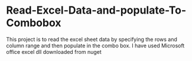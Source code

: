 # Read-Excel-Data-and-populate-To-Combobox
This project is to read the excel sheet data by specifying the rows and column range and then populate in the combo box. 
I have used Microsoft office excel dll downloaded from nuget 
